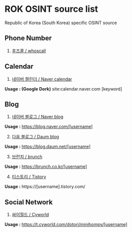 # ROK OSINT source list
Republic of Korea (South Korea) specific OSINT source


Phone Number
---
1. [후즈콜 / whoscall](https://global.whoscall.com/ko-KR/)


Calendar
---
1. [네이버 캘린더 / Naver calendar](https://calendar.naver.com/)

**Usage : (Google Dork)**  site:calendar.naver.com [keyword]  

Blog
---
1. [네이버 블로그 / Naver blog](https://blog.naver.com/)

**Usage :** https://blog.naver.com/[username]

2. [다음 블로그 / Daum blog](https://blog.daum.net/)

**Usage :** https://blog.daum.net/[username]

3. [브런치 / brunch](https://brunch.co.kr/)

**Usage :** https://brunch.co.kr/[username]

4. [티스토리 / Tistory](https://tistory.com/)

**Usage :** https://[username].tistory.com/



Social Network
---
1. [싸이월드 / Cyworld](https://t.cyworld.com/)

**Usage :** https://t.cyworld.com/dotori/minihompy/[username]
